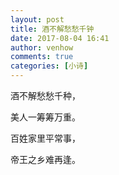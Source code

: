 ```yaml
---
layout: post
title: 酒不解愁愁千钟
date: 2017-08-04 16:41
author: venhow
comments: true
categories: [小诗]
---
```

酒不解愁愁千种，

美人一筹筹万重。

百姓家里平常事，

帝王之乡难再逢。
